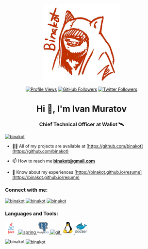 <p align="center">
    <img src="https://github.com/binakot/binakot/blob/master/binakot.jpg"
        height="256">
</p>
<p align="center">
    <a href="https://github.com/binakot" alt="Profile Views">
        <img alt="Profile Views" src="https://komarev.com/ghpvc/?username=binakot&label=Profile%20views&color=0e75b6&style=flat"></a>
    <a href="https://github.com/binakot" alt="GitHub Followers">
        <img alt="GitHub Followers" src="https://img.shields.io/github/followers/binakot"></a>
    <a href="https://twitter.com/binakot" alt="Twitter Followers">
        <img alt="Twitter Followers" src="https://img.shields.io/twitter/follow/binakot"></a>
</p>

<h1 align="center">Hi 👋, I'm Ivan Muratov</h1>
<h3 align="center">Chief Technical Officer at Waliot 🛰️</h3>

<p align="left"> <a href="https://github.com/ryo-ma/github-profile-trophy"><img src="https://github-profile-trophy.vercel.app/?username=binakot" alt="binakot" /></a> </p>

- 👨‍💻 All of my projects are available at [https://github.com/binakot](https://github.com/binakot)

- 📫 How to reach me **binakot@gmail.com**

- 📄 Know about my experiences [https://binakot.github.io/resume](https://binakot.github.io/resume)

<p align="left">
<h3 align="left">Connect with me:</h3>
<a href="https://twitter.com/binakot" target="blank"><img align="center" src="https://cdn.jsdelivr.net/npm/simple-icons@3.0.1/icons/twitter.svg" alt="binakot" height="30" width="40" /></a>
<a href="https://linkedin.com/in/binakot" target="blank"><img align="center" src="https://cdn.jsdelivr.net/npm/simple-icons@3.0.1/icons/linkedin.svg" alt="binakot" height="30" width="40" /></a>
<a href="https://instagram.com/binakot" target="blank"><img align="center" src="https://cdn.jsdelivr.net/npm/simple-icons@3.0.1/icons/instagram.svg" alt="binakot" height="30" width="40" /></a>
</p>

<h3 align="left">Languages and Tools:</h3>
<p align="left"> 
    <a href="https://www.java.com" target="_blank"> 
        <img src="https://raw.githubusercontent.com/devicons/devicon/master/icons/java/java-original-wordmark.svg" alt="java" width="40" height="40"/> 
    </a> 
    <a href="https://spring.io" target="_blank"> 
        <img src="https://www.vectorlogo.zone/logos/springio/springio-icon.svg" alt="spring" width="40" height="40"/> 
    </a> 
    <a href="https://www.postgresql.org" target="_blank"> 
        <img src="https://raw.githubusercontent.com/devicons/devicon/master/icons/postgresql/postgresql-original-wordmark.svg" alt="postgresql" width="40" height="40"/> 
    </a> 
    <a href="https://git-scm.com" target="_blank"> 
        <img src="https://www.vectorlogo.zone/logos/git-scm/git-scm-icon.svg" alt="git" width="40" height="40"/> 
    </a> 
    <a href="https://www.linux.org" target="_blank"> 
        <img src="https://raw.githubusercontent.com/devicons/devicon/master/icons/linux/linux-original.svg" alt="linux" width="40" height="40"/> 
    </a> 
    <a href="https://www.docker.com" target="_blank"> 
        <img src="https://raw.githubusercontent.com/devicons/devicon/master/icons/docker/docker-original-wordmark.svg" alt="docker" width="40" height="40"/> 
    </a> 
</p>

<p><img align="left" src="https://github-readme-stats.vercel.app/api/top-langs/?username=binakot&layout=compact" alt="binakot" /></p>

<p>&nbsp;<img align="center" src="https://github-readme-stats.vercel.app/api?username=binakot&show_icons=true" alt="binakot" /></p>
